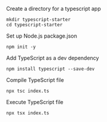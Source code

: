 Create a directory for a typescript app

```shell
mkdir typescript-starter
cd typescript-starter
```

Set up Node.js package.json

```shell
npm init -y
```

Add TypeScript as a dev dependency

```shell
npm install typescript --save-dev
```

Compile TypeScript file

```shell
npx tsc index.ts
```

Execute TypeScript file

```shell
npx tsx index.ts
```